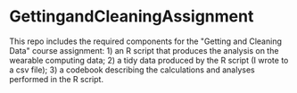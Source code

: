 # GettingandCleaningAssignment

This repo includes the required components for the "Getting and Cleaning Data" course assignment: 1) an R script that produces the analysis on the wearable computing data; 2) a tidy data produced by the R script (I wrote to a csv file); 3) a codebook describing the calculations and analyses performed in the R script.
